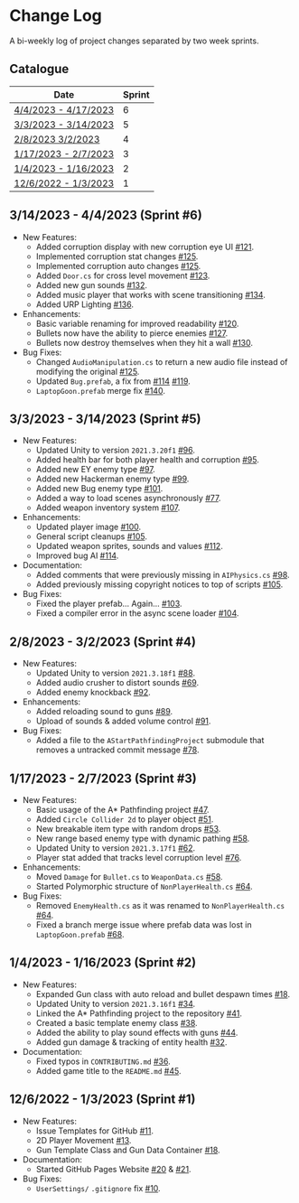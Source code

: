 # Change Log

A bi-weekly log of project changes separated by two week sprints.

## Catalogue

| Date | Sprint |
| - | - |
| [4/4/2023 - 4/17/2023](#3142023---4042023) | 6 |
| [3/3/2023 - 3/14/2023](#332023---3142023) | 5 |
| [2/8/2023 3/2/2023](#2082023---3022023) | 4 |
| [1/17/2023 - 2/7/2023](#1172023---2072023) | 3 |
| [1/4/2023 - 1/16/2023](#1042023---1162023) | 2 |
| [12/6/2022 - 1/3/2023](#12062022---1032023) | 1 |

## 3/14/2023 - 4/4/2023 (Sprint #6)

- New Features:
  - Added corruption display with new corruption eye UI [#121](https://github.com/TigardHighGDC/Augmentation/pull/121).
  - Implemented corruption stat changes [#125](https://github.com/TigardHighGDC/Augmentation/pull/125).
  - Implemented corruption auto changes [#125](https://github.com/TigardHighGDC/Augmentation/pull/125).
  - Added `Door.cs` for cross level movement [#123](https://github.com/TigardHighGDC/Augmentation/pull/123).
  - Added new gun sounds [#132](https://github.com/TigardHighGDC/Augmentation/pull/132).
  - Added music player that works with scene transitioning [#134](https://github.com/TigardHighGDC/Augmentation/pull/134).
  - Added URP Lighting [#136](https://github.com/TigardHighGDC/Augmentation/pull/136).
- Enhancements:
  - Basic variable renaming for improved readability [#120](https://github.com/TigardHighGDC/Augmentation/pull/120).
  - Bullets now have the ability to pierce enemies [#127](https://github.com/TigardHighGDC/Augmentation/pull/127).
  - Bullets now destroy themselves when they hit a wall [#130](https://github.com/TigardHighGDC/Augmentation/pull/130).
- Bug Fixes:
  - Changed `AudioManipulation.cs` to return a new audio file instead of modifying the original [#125](https://github.com/TigardHighGDC/Augmentation/pull/125).
  - Updated `Bug.prefab`, a fix from [#114](https://github.com/TigardHighGDC/Augmentation/pull/114) [#119](https://github.com/TigardHighGDC/Augmentation/pull/119).
  - `LaptopGoon.prefab` merge fix [#140](https://github.com/TigardHighGDC/Augmentation/pull/140).

## 3/3/2023 - 3/14/2023 (Sprint #5)

- New Features:
  - Updated Unity to version `2021.3.20f1` [#96](https://github.com/TigardHighGDC/Augmentation/pull/96).
  - Added health bar for both player health and corruption [#95](https://github.com/TigardHighGDC/Augmentation/pull/95).
  - Added new EY enemy type [#97](https://github.com/TigardHighGDC/Augmentation/pull/97).
  - Added new Hackerman enemy type [#99](https://github.com/TigardHighGDC/Augmentation/pull/99).
  - Added new Bug enemy type [#101](https://github.com/TigardHighGDC/Augmentation/pull/101).
  - Added a way to load scenes asynchronously [#77](https://github.com/TigardHighGDC/Augmentation/pull/77).
  - Added weapon inventory system [#107](https://github.com/TigardHighGDC/Augmentation/pull/107).
- Enhancements:
  - Updated player image [#100](https://github.com/TigardHighGDC/Augmentation/pull/100).
  - General script cleanups [#105](https://github.com/TigardHighGDC/Augmentation/pull/105).
  - Updated weapon sprites, sounds and values [#112](https://github.com/TigardHighGDC/Augmentation/pull/112).
  - Improved bug AI [#114](https://github.com/TigardHighGDC/Augmentation/pull/114).
- Documentation:
  - Added comments that were previously missing in `AIPhysics.cs` [#98](https://github.com/TigardHighGDC/Augmentation/pull/98).
  - Added previously missing copyright notices to top of scripts [#105](https://github.com/TigardHighGDC/Augmentation/pull/105).
- Bug Fixes:
  - Fixed the player prefab... Again... [#103](https://github.com/TigardHighGDC/Augmentation/pull/103).
  - Fixed a compiler error in the async scene loader [#104](https://github.com/TigardHighGDC/Augmentation/pull/104).

## 2/8/2023 - 3/2/2023 (Sprint #4)

- New Features:
  - Updated Unity to version `2021.3.18f1` [#88](https://github.com/TigardHighGDC/Augmentation/pull/88).
  - Added audio crusher to distort sounds [#69](https://github.com/TigardHighGDC/Augmentation/pull/88).
  - Added enemy knockback [#92](https://github.com/TigardHighGDC/Augmentation/pull/92).
- Enhancements:
  - Added reloading sound to guns [#89](https://github.com/TigardHighGDC/Augmentation/pull/88).
  - Upload of sounds & added volume control [#91](https://github.com/TigardHighGDC/Augmentation/pull/91).
- Bug Fixes:
  - Added a file to the `AStartPathfindingProject` submodule that removes a untracked commit message [#78](https://github.com/TigardHighGDC/Augmentation/pull/78).

## 1/17/2023 - 2/7/2023 (Sprint #3)

- New Features:
  - Basic usage of the A* Pathfinding project [#47](https://github.com/TigardHighGDC/Augmentation/pull/47).
  - Added `Circle Collider 2d` to player object [#51](https://github.com/TigardHighGDC/Augmentation/pull/51).
  - New breakable item type with random drops [#53](https://github.com/TigardHighGDC/Augmentation/pull/53).
  - New range based enemy type with dynamic pathing [#58](https://github.com/TigardHighGDC/Augmentation/pull/58).
  - Updated Unity to version `2021.3.17f1` [#62](https://github.com/TigardHighGDC/Augmentation/pull/34).
  - Player stat added that tracks level corruption level [#76](https://github.com/TigardHighGDC/Augmentation/pull/76).
- Enhancements:
  - Moved `Damage` for `Bullet.cs` to `WeaponData.cs` [#58](https://github.com/TigardHighGDC/Augmentation/pull/58).
  - Started Polymorphic structure of `NonPlayerHealth.cs` [#64](https://github.com/TigardHighGDC/Augmentation/pull/64).
- Bug Fixes:
  - Removed `EnemyHealth.cs` as it was renamed to `NonPlayerHealth.cs` [#64](https://github.com/TigardHighGDC/Augmentation/pull/64).
  - Fixed a branch merge issue where prefab data was lost in `LaptopGoon.prefab` [#68](https://github.com/TigardHighGDC/Augmentation/pull/64).

## 1/4/2023 - 1/16/2023 (Sprint #2)

- New Features:
  - Expanded Gun class with auto reload and bullet despawn times [#18](https://github.com/TigardHighGDC/Augmentation/pull/18).
  - Updated Unity to version `2021.3.16f1` [#34](https://github.com/TigardHighGDC/Augmentation/pull/34).
  - Linked the A* Pathfinding project to the repository [#41](https://github.com/TigardHighGDC/Augmentation/pull/41).
  - Created a basic template enemy class [#38](https://github.com/TigardHighGDC/Augmentation/pull/38).
  - Added the ability to play sound effects with guns [#44](https://github.com/TigardHighGDC/Augmentation/pull/44).
  - Added gun damage & tracking of entity health [#32](https://github.com/TigardHighGDC/Augmentation/pull/32).
- Documentation:
  - Fixed typos in `CONTRIBUTING.md` [#36](https://github.com/TigardHighGDC/Augmentation/pull/36).
  - Added game title to the `README.md` [#45](https://github.com/TigardHighGDC/Augmentation/pull/45).

## 12/6/2022 - 1/3/2023 (Sprint #1)

- New Features:
  - Issue Templates for GitHub [#11](https://github.com/TigardHighGDC/Augmentation/pull/11).
  - 2D Player Movement [#13](https://github.com/TigardHighGDC/Augmentation/pull/13).
  - Gun Template Class and Gun Data Container [#18](https://github.com/TigardHighGDC/Augmentation/pull/18).
- Documentation:
  - Started GitHub Pages Website [#20](https://github.com/TigardHighGDC/Augmentation/pull/20) & [#21](https://github.com/TigardHighGDC/Augmentation/pull/21).
- Bug Fixes:
  - `UserSettings/` `.gitignore` fix [#10](https://github.com/TigardHighGDC/Augmentation/pull/10).
